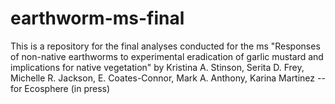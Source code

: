 # earthworm-ms-final
This is a repository for the final analyses conducted for the ms
"Responses of non-native earthworms to experimental eradication of garlic mustard and implications for native vegetation"
by Kristina A. Stinson, Serita D. Frey, Michelle R. Jackson, E. Coates-Connor, Mark A. Anthony, Karina Martinez
-- for Ecosphere (in press)
